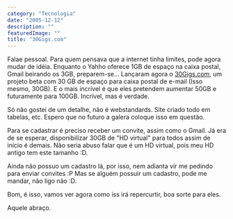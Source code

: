 ```yaml
---
category: "Tecnologia"
date: "2005-12-12"
description: ""
featuredImage: ""
title: "30Gigs.com"
---
```


Falae pessoal. Para quem pensava que a internet tinha limites, pode agora mudar de idéia. Enquanto o Yahho oferece 1GB de espaço na caixa postal, Gmail beirando os 3GB, preparem-se... Lançaram agora o [30Gigs.com](http://www.30gigs.com/ "Entrar no site 30Gigs.com [Este link abre em uma nova janela]"), um projeto beta com 30 GB de espaço para caixa postal de e-mail (Isso mesmo, 30GB). E o mais incrível é que eles pretendem aumentar 50GB e futuramente para 100GB. Incrível, mas é verdade.

Só não gostei de um detalhe, não é webstandards. Site criado todo em tabelas, etc. Espero que no futuro a galera coloque isso em questão.

Para se cadastrar é preciso receber um convite, assim como o Gmail. Já era de se esperar, disponibilizar 30GB de "HD virtual" para todos assim de início é demais. Não seria abuso falar que é um HD virtual, pois meu HD antigo tem este tamanho :D.

Ainda não possuo um cadastro lá, por isso, nem adianta vir me pedindo para enviar convites :P Mas se alguém possuir um cadastro, pode me mandar, não ligo não :D.

Bom, é isso, vamos ver agora como iss irá repercurtir, boa sorte para eles.

Aquele abraço.
